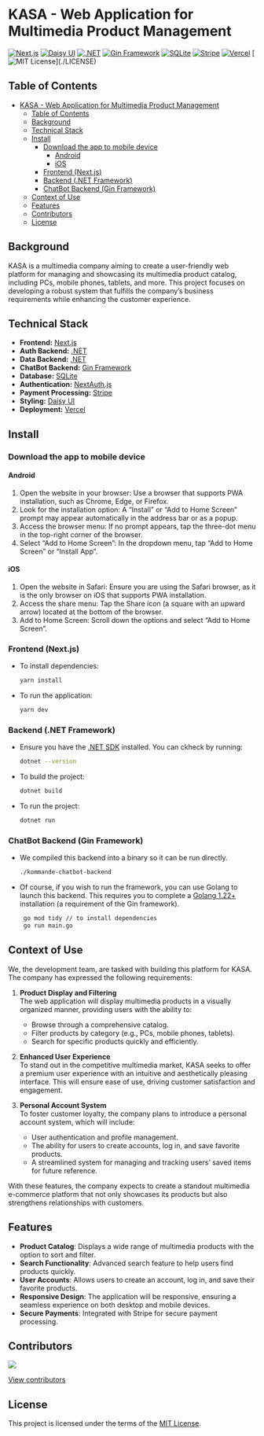 # KASA - Web Application for Multimedia Product Management
[![Next.js](https://img.shields.io/badge/Next.js-black?logo=next.js&logoColor=white)](https://nextjs.org/)
[![Daisy UI](https://img.shields.io/badge/Daisy%20UI-5A0EF8?logo=daisyui&logoColor=white)](https://daisyui.com/)
[![.NET](https://img.shields.io/badge/.NET-512BD4?logo=dotnet&logoColor=white)](https://dotnet.microsoft.com/)
[![Gin Framework](https://img.shields.io/badge/Gin-blue?logo=go)](https://gin-gonic.com/)
[![SQLite](https://img.shields.io/badge/SQLite-003B57?logo=sqlite&logoColor=white)](https://www.sqlite.org/)
[![Stripe](https://img.shields.io/badge/Stripe-008CDD?logo=stripe&logoColor=white)](https://stripe.com/)
[![Vercel](https://img.shields.io/badge/Vercel-000000?logo=vercel&logoColor=white)](https://vercel.com/)
[![MIT License](https://img.shields.io/badge/License-MIT-green?)](./LICENSE)
## Table of Contents
- [KASA - Web Application for Multimedia Product Management](#kasa---web-application-for-multimedia-product-management)
  - [Table of Contents](#table-of-contents)
  - [Background](#background)
  - [Technical Stack](#technical-stack)
  - [Install](#install)
    - [Download the app to mobile device](#download-the-app-to-mobile-device)
      - [Android](#android)
      - [iOS](#ios)
    - [Frontend (Next.js)](#frontend-nextjs)
    - [Backend (.NET Framework)](#backend-net-framework)
    - [ChatBot Backend (Gin Framework)](#chatbot-backend-gin-framework)
  - [Context of Use](#context-of-use)
  - [Features](#features)
  - [Contributors](#contributors)
  - [License](#license)

## Background

KASA is a multimedia company aiming to create a user-friendly web platform for managing and showcasing its multimedia product catalog, including PCs, mobile phones, tablets, and more. This project focuses on developing a robust system that fulfills the company’s business requirements while enhancing the customer experience.

## Technical Stack

- **Frontend:** [Next.js](https://nextjs.org/)
- **Auth Backend:** [.NET](https://dotnet.microsoft.com/)
- **Data Backend:** [.NET](https://dotnet.microsoft.com/)
- **ChatBot Backend:** [Gin Framework](https://gin-gonic.com/)
- **Database:** [SQLite](https://www.sqlite.org/)
- **Authentication:** [NextAuth.js](https://next-auth.js.org/)
- **Payment Processing:** [Stripe](https://stripe.com/)
- **Styling:** [Daisy UI](https://daisyui.com/)
- **Deployment:** [Vercel](https://vercel.com/)

## Install

### Download the app to mobile device

#### Android
1.	Open the website in your browser:
	Use a browser that supports PWA installation, such as Chrome, Edge, or Firefox.
2.	Look for the installation option:
	A “Install” or “Add to Home Screen” prompt may appear automatically in the address bar or as a popup.
3.	Access the browser menu:
	If no prompt appears, tap the three-dot menu in the top-right corner of the browser.
4.	Select “Add to Home Screen”:
	In the dropdown menu, tap “Add to Home Screen” or “Install App”.


#### iOS
1.	Open the website in Safari:
	Ensure you are using the Safari browser, as it is the only browser on iOS that supports PWA installation.
2.	Access the share menu:
	Tap the Share icon (a square with an upward arrow) located at the bottom of the browser.
3.	Add to Home Screen:
	Scroll down the options and select “Add to Home Screen”.

### Frontend (Next.js)

- To install dependencies:
   ```zsh
   yarn install
   ```
- To run the application:
   ```zsh
   yarn dev
   ```

### Backend (.NET Framework)

- Ensure you have the [.NET SDK](https://dotnet.microsoft.com/download) installed. You can ckheck by running:
   ```zsh
   dotnet --version
   ```
- To build the project:
   ```zsh
   dotnet build
   ```
- To run the project:
   ```zsh
   dotnet run
   ```

### ChatBot Backend (Gin Framework)

- We compiled this backend into a binary so it can be run directly.
   ```zsh
   ./kommande-chatbot-backend
   ```

- Of course, if you wish to run the framework, you can use Golang to launch this backend. This requires you to complete a [Golang 1.22+](https://go.dev/) installation (a requirement of the Gin framework).
  ```zsh
   go mod tidy // to install dependencies
   go run main.go
   ```



## Context of Use

We, the development team, are tasked with building this platform for KASA. The company has expressed the following requirements:

1. **Product Display and Filtering**  
   The web application will display multimedia products in a visually organized manner, providing users with the ability to:
   - Browse through a comprehensive catalog.
   - Filter products by category (e.g., PCs, mobile phones, tablets).
   - Search for specific products quickly and efficiently.

2. **Enhanced User Experience**  
   To stand out in the competitive multimedia market, KASA seeks to offer a premium user experience with an intuitive and aesthetically pleasing interface. This will ensure ease of use, driving customer satisfaction and engagement.

3. **Personal Account System**  
   To foster customer loyalty, the company plans to introduce a personal account system, which will include:
   - User authentication and profile management.
   - The ability for users to create accounts, log in, and save favorite products.
   - A streamlined system for managing and tracking users’ saved items for future reference.

With these features, the company expects to create a standout multimedia e-commerce platform that not only showcases its products but also strengthens relationships with customers.



## Features

- **Product Catalog**: Displays a wide range of multimedia products with the option to sort and filter.
- **Search Functionality**: Advanced search feature to help users find products quickly.
- **User Accounts**: Allows users to create an account, log in, and save their favorite products.
- **Responsive Design**: The application will be responsive, ensuring a seamless experience on both desktop and mobile devices.
- **Secure Payments**: Integrated with Stripe for secure payment processing.

## Contributors
<a href="https://github.com/CestMerNeil/KASA/graphs/contributors">
  <img src="https://contrib.rocks/image?repo=CestMerNeil/KASA" />
</a>
<p>
<a href="https://github.com/CestMerNeil/KASA/graphs/contributors">View contributors</a>

## License
This project is licensed under the terms of the [MIT License](./LICENSE).